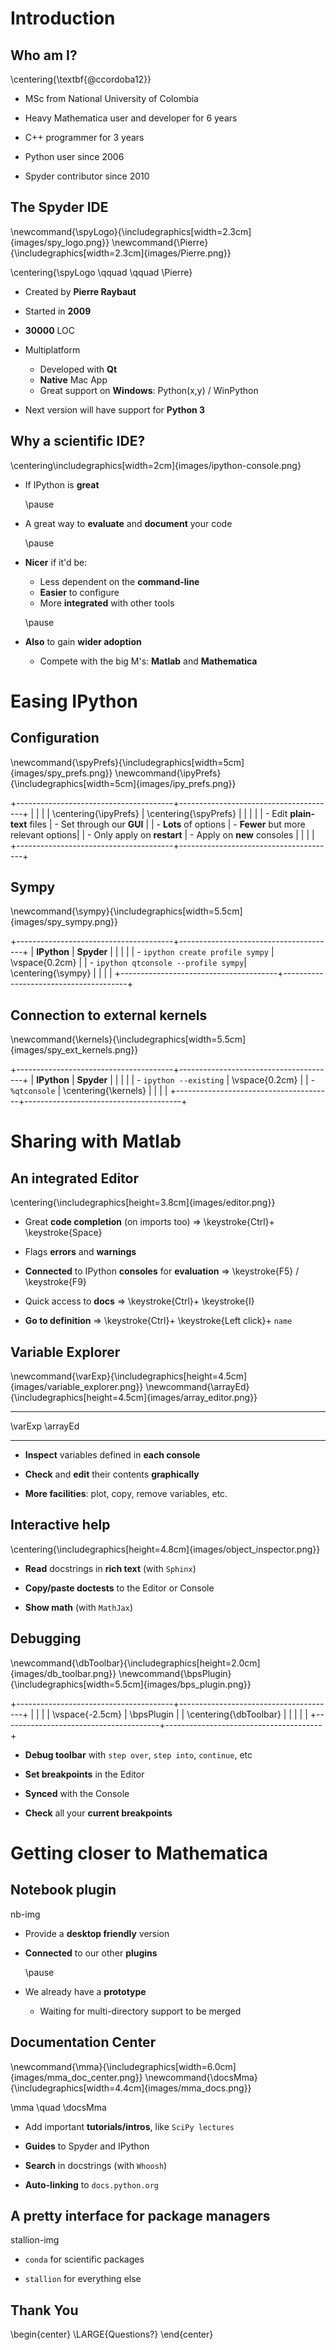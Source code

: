 <!-- -*- mode: markdown; mode: flyspell; mode: auto-fill -*- -->

# Introduction

## Who am I?

\centering{\textbf{@ccordoba12}}

* MSc from National University of Colombia

* Heavy Mathematica user and developer for 6 years

* C++ programmer for 3 years

* Python user since 2006

* Spyder contributor since 2010


## The Spyder IDE

\newcommand{\spyLogo}{\includegraphics[width=2.3cm]{images/spy_logo.png}}
\newcommand{\Pierre}{\includegraphics[width=2.3cm]{images/Pierre.png}}

\centering{\spyLogo \qquad \qquad \Pierre}

* Created by **Pierre Raybaut**

* Started in **2009**

* **30000** LOC

* Multiplatform
    
    - Developed with **Qt**
    - **Native** Mac App
    - Great support on **Windows**: Python(x,y) / WinPython

* Next version will have support for **Python 3**


## Why a scientific IDE?

\centering\includegraphics[width=2cm]{images/ipython-console.png}

<!-- IPython has been the **traditional** entry point to the Python Scientific
    Stack -->

* If IPython is **great**

    \pause

* A great way to **evaluate** and **document** your code

    \pause

* **Nicer** if it'd be:
    
    - Less dependent on the **command-line**
    - **Easier** to configure
    - More **integrated** with other tools
      
    \pause
     
* **Also** to gain **wider adoption**

    - Compete with the big M's: **Matlab** and **Mathematica**

<!-- ----------------------------------------------- -->

# Easing IPython

## Configuration

\newcommand{\spyPrefs}{\includegraphics[width=5cm]{images/spy_prefs.png}}
\newcommand{\ipyPrefs}{\includegraphics[width=5cm]{images/ipy_prefs.png}}

+---------------------------------------+---------------------------------------+
|                                       |                                       |
|  \centering{\ipyPrefs}                |  \centering{\spyPrefs}                |
|                                       |                                       |
|  - Edit **plain-text** files          |  - Set through our **GUI**            |
|  - **Lots** of options                |  - **Fewer** but more relevant options|
|  - Only apply on **restart**          |  - Apply on **new** consoles          |
|                                       |                                       |
+---------------------------------------+---------------------------------------+


## Sympy

\newcommand{\sympy}{\includegraphics[width=5.5cm]{images/spy_sympy.png}}

+---------------------------------------+---------------------------------------+
|  **IPython**                          |  **Spyder**                           |
|                                       |                                       |
|  - `ipython create profile sympy`     |  \vspace{0.2cm}                       |
|  - `ipython qtconsole --profile sympy`|  \centering{\sympy}                   |
|                                       |                                       |
+---------------------------------------+---------------------------------------+


## Connection to external kernels

\newcommand{\kernels}{\includegraphics[width=5.5cm]{images/spy_ext_kernels.png}}

+---------------------------------------+---------------------------------------+
|  **IPython**                          |  **Spyder**                           |
|                                       |                                       |
|  - `ipython --existing`               |  \vspace{0.2cm}                       |
|  - `%qtconsole`                       |  \centering{\kernels}                 |
|                                       |                                       |
+---------------------------------------+---------------------------------------+


<!-- ----------------------------------------------- -->

# Sharing with Matlab

## An integrated Editor

\centering{\includegraphics[height=3.8cm]{images/editor.png}}

* Great **code completion** (on imports too) $\Longrightarrow$
  \keystroke{Ctrl}+ \keystroke{Space}

* Flags **errors** and **warnings**

* **Connected** to IPython **consoles** for **evaluation**
    $\Longrightarrow$ \keystroke{F5} / \keystroke{F9}

* Quick access to **docs**  $\Longrightarrow$ \keystroke{Ctrl}+ \keystroke{I}

* **Go to definition** $\Longrightarrow$ \keystroke{Ctrl}+ \keystroke{Left click}+ `name`


## Variable Explorer

\newcommand{\varExp}{\includegraphics[height=4.5cm]{images/variable_explorer.png}}
\newcommand{\arrayEd}{\includegraphics[height=4.5cm]{images/array_editor.png}}

------- --------
\varExp \arrayEd
------- --------

* **Inspect** variables defined in **each console**

* **Check** and **edit** their contents **graphically**

* **More facilities**: plot, copy, remove variables, etc.


## Interactive help

\centering{\includegraphics[height=4.8cm]{images/object_inspector.png}}

* **Read** docstrings in **rich text** (with `Sphinx`)

* **Copy/paste doctests** to the Editor or Console

* **Show math** (with `MathJax`)


## Debugging

\newcommand{\dbToolbar}{\includegraphics[height=2.0cm]{images/db_toolbar.png}}
\newcommand{\bpsPlugin}{\includegraphics[width=5.5cm]{images/bps_plugin.png}}

+---------------------------------------+---------------------------------------+
|                                       |                                       |
|  \vspace{-2.5cm}                      |  \bpsPlugin                           |
|  \centering{\dbToolbar}               |                                       |
|                                       |                                       |
+---------------------------------------+---------------------------------------+

* **Debug toolbar** with `step over`, `step into`, `continue`, etc

* **Set breakpoints** in the Editor

* **Synced** with the Console

* **Check** all your **current breakpoints**


<!-- ----------------------------------------------- -->

# Getting closer to Mathematica

## Notebook plugin

nb-img

* Provide a **desktop friendly** version

* **Connected** to our other **plugins**

    \pause

* We already have a **prototype**

    - Waiting for multi-directory support to be merged


## Documentation Center

\newcommand{\mma}{\includegraphics[width=6.0cm]{images/mma_doc_center.png}}
\newcommand{\docsMma}{\includegraphics[width=4.4cm]{images/mma_docs.png}}

\mma \quad \docsMma

* Add important **tutorials/intros**, like `SciPy lectures`

* **Guides** to Spyder and IPython

* **Search** in docstrings (with `Whoosh`)

* **Auto-linking** to `docs.python.org`

<!-- * Docs for the **language keywords** (`if`, `for`, `yield`, etc) -->

<!-- * Automatic translation to French, Spanish, etc. -->


## A pretty interface for package managers

stallion-img

* `conda` for scientific packages

* `stallion` for everything else


## Thank You

\begin{center}
\LARGE{Questions?}
\end{center}


<!-- Local IspellDict: english -->


<!--  LocalWords:  Raybaut LocalWords Spyder IPython Multiplatform IDE LOC png
-->
<!--  LocalWords:  Mathematica WinPython Matlab ipython includegraphics Sympy
 -->
<!--  LocalWords:  newcommand spyLogo qquad spyPrefs ipyPrefs ipy prefs sympy
 -->
<!--  LocalWords:  varExp arrayEd qtconsole vspace Longrightarrow Ctrl MathJax
 -->
<!--  LocalWords:  Docstrings doctests dbToolbar bpsPlugin SciPy docstrings
 -->
<!--  LocalWords:  Matplotlib conda textbf ccordoba mma docsMma multi
 -->
